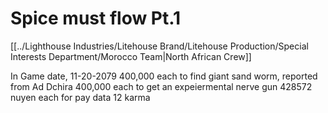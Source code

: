 # Spice must flow Pt.1
[[../Lighthouse Industries/Litehouse Brand/Litehouse Production/Special Interests Department/Morocco Team|North African Crew]]

In Game date, 11-20-2079
400,000 each to find giant sand worm, reported from Ad Dchira
400,000 each to get an expeiermental nerve gun
428572 nuyen each for pay data
12 karma